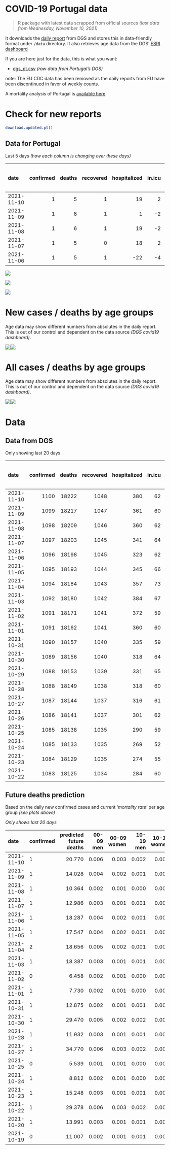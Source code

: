COVID-19 Portugal data
================

> R package with latest data scrapped from official sources *(last data
> from Wednesday, November 10, 2021)*

It downloads the [daily
report](https://covid19.min-saude.pt/relatorio-de-situacao/) from DGS
and stores this in data-friendly format under `/data` directory. It also
retrieves age data from the DGS’ [ESRI
dashboard](https://covid19.min-saude.pt/ponto-de-situacao-atual-em-portugal/)

If you are here just for the data, this is what you want:

-   [dgs\_pt.csv](raw/master/data/dgs_pt.csv) *(raw data from Portugal’s
    DGS)*

note: The EU CDC data has been removed as the daily reports from EU have
been discontinued in favor of weekly counts.

A mortality analysis of Portugal is [available
here](https://averissimo.github.io/covid19-analysis/mortality.html)

# Check for new reports

``` r
download.updated.pt()
```

## Data for Portugal

Last 5 days *(how each column is changing over these days)*

| date       | confirmed | deaths | recovered | hospitalized | in.icu | first vaccine | second vaccine | confirmed m 00-09 | confirmed w 00-09 | confirmed m 10-19 | confirmed w 10-19 | confirmed m 20-29 | confirmed w 20-29 | confirmed m 30-39 | confirmed w 30-39 | confirmed m 40-49 | confirmed w 40-49 | confirmed m 50-59 | confirmed w 50-59 | confirmed m 60-69 | confirmed w 60-69 | confirmed m 70-79 | confirmed w 70-79 | confirmed m 80+ | confirmed w 80+ | death m 00-09 | death w 00-09 | death m 10-19 | death w 10-19 | death m 20-29 | death w 20-29 | death m 30-39 | death w 30-39 | death m 40-49 | death w 40-49 | death m 50-59 | death w 50-59 | death m 60-69 | death w 60-69 | death m 70-79 | death w 70-79 | death m 80+ | death w 80+ |
|:-----------|----------:|-------:|----------:|-------------:|-------:|--------------:|---------------:|------------------:|------------------:|------------------:|------------------:|------------------:|------------------:|------------------:|------------------:|------------------:|------------------:|------------------:|------------------:|------------------:|------------------:|------------------:|------------------:|----------------:|----------------:|--------------:|--------------:|--------------:|--------------:|--------------:|--------------:|--------------:|--------------:|--------------:|--------------:|--------------:|--------------:|--------------:|--------------:|--------------:|--------------:|------------:|------------:|
| 2021-11-10 |         1 |      5 |         1 |           19 |      2 |            NA |             NA |               104 |               115 |               100 |                75 |               141 |                95 |               115 |               127 |               101 |               156 |                74 |               107 |                92 |                79 |                47 |                61 |              24 |              45 |             0 |             0 |             0 |             0 |             0 |             0 |             0 |             0 |             0 |             0 |             0 |             0 |             0 |             0 |             0 |             1 |           1 |           3 |
| 2021-11-09 |         1 |      8 |         1 |            1 |     -2 |            NA |             NA |                72 |                70 |                55 |                48 |               123 |                87 |                75 |                94 |                85 |                96 |                74 |                69 |                48 |                64 |                51 |                32 |              18 |              19 |             0 |             0 |             0 |             0 |             0 |             0 |             0 |             0 |             0 |             0 |             0 |             0 |             1 |             0 |             0 |             0 |           3 |           4 |
| 2021-11-08 |         1 |      6 |         1 |           19 |     -2 |            NA |             NA |                29 |                33 |                25 |                23 |                50 |                32 |                37 |                39 |                46 |                33 |                24 |                35 |                31 |                38 |                29 |                26 |              13 |              23 |             0 |             0 |             0 |             0 |             0 |             0 |             0 |             0 |             0 |             0 |             0 |             0 |             1 |             0 |             1 |             0 |           0 |           4 |
| 2021-11-07 |         1 |      5 |         0 |           18 |      2 |            NA |             NA |                52 |                49 |                65 |                52 |                98 |                61 |                71 |                59 |                88 |                81 |                56 |                69 |                46 |                58 |                39 |                41 |              15 |              22 |             0 |             0 |             0 |             0 |             0 |             0 |             0 |             0 |             0 |             1 |             0 |             0 |             1 |             0 |             0 |             0 |           1 |           2 |
| 2021-11-06 |         1 |      5 |         1 |          -22 |     -4 |            NA |             NA |                65 |                72 |                61 |                59 |               110 |                77 |                85 |                70 |                90 |               105 |                70 |                67 |                54 |                55 |                35 |                44 |              21 |              54 |             0 |             0 |             0 |             0 |             0 |             0 |             0 |             0 |             0 |             0 |             0 |             0 |             0 |             0 |             4 |             0 |           0 |           1 |

![](README_files/figure-gfm/totals-1.svg)<!-- -->

![](README_files/figure-gfm/differential-1.svg)<!-- -->

![](README_files/figure-gfm/differential_7days-1.svg)<!-- -->

# New cases / deaths by age groups

Age data may show different numbers from absolutes in the daily report.
This is out of our control and dependent on the data source *(DGS
covid19 dashboard)*.

![](README_files/figure-gfm/new_cases_deaths-1.svg)<!-- -->![](README_files/figure-gfm/new_cases_deaths-2.svg)<!-- -->

# All cases / deaths by age groups

Age data may show different numbers from absolutes in the daily report.
This is out of our control and dependent on the data source *(DGS
covid19 dashboard)*.

![](README_files/figure-gfm/total_cases_deaths-1.svg)<!-- -->![](README_files/figure-gfm/total_cases_deaths-2.svg)<!-- -->

# Data

## Data from DGS

Only showing last 20 days

| date       | confirmed | deaths | recovered | hospitalized | in.icu | confirmed m 00-09 | confirmed w 00-09 | confirmed m 10-19 | confirmed w 10-19 | confirmed m 20-29 | confirmed w 20-29 | confirmed m 30-39 | confirmed w 30-39 | confirmed m 40-49 | confirmed w 40-49 | confirmed m 50-59 | confirmed w 50-59 | confirmed m 60-69 | confirmed w 60-69 | confirmed m 70-79 | confirmed w 70-79 | confirmed m 80+ | confirmed w 80+ | death m 00-09 | death w 00-09 | death m 10-19 | death w 10-19 | death m 20-29 | death w 20-29 | death m 30-39 | death w 30-39 | death m 40-49 | death w 40-49 | death m 50-59 | death w 50-59 | death m 60-69 | death w 60-69 | death m 70-79 | death w 70-79 | death m 80+ | death w 80+ | first vaccine | second vaccine |
|:-----------|----------:|-------:|----------:|-------------:|-------:|------------------:|------------------:|------------------:|------------------:|------------------:|------------------:|------------------:|------------------:|------------------:|------------------:|------------------:|------------------:|------------------:|------------------:|------------------:|------------------:|----------------:|----------------:|--------------:|--------------:|--------------:|--------------:|--------------:|--------------:|--------------:|--------------:|--------------:|--------------:|--------------:|--------------:|--------------:|--------------:|--------------:|--------------:|------------:|------------:|--------------:|---------------:|
| 2021-11-10 |      1100 |  18222 |      1048 |          380 |     62 |             35464 |             34159 |             58964 |             58954 |             87827 |             91070 |             76392 |             85612 |             79091 |             97217 |             66427 |             83390 |             48636 |             53353 |             30919 |             34766 |           26107 |           51859 |             2 |             1 |             1 |             1 |             8 |             5 |            27 |            20 |           112 |            72 |           366 |           157 |          1146 |           511 |          2430 |          1471 |        5458 |        6434 |            NA |             NA |
| 2021-11-09 |      1099 |  18217 |      1047 |          361 |     60 |             35360 |             34044 |             58864 |             58879 |             87686 |             90975 |             76277 |             85485 |             78990 |             97061 |             66353 |             83283 |             48544 |             53274 |             30872 |             34705 |           26083 |           51814 |             2 |             1 |             1 |             1 |             8 |             5 |            27 |            20 |           112 |            72 |           366 |           157 |          1146 |           511 |          2430 |          1470 |        5457 |        6431 |            NA |             NA |
| 2021-11-08 |      1098 |  18209 |      1046 |          360 |     62 |             35288 |             33974 |             58809 |             58831 |             87563 |             90888 |             76202 |             85391 |             78905 |             96965 |             66279 |             83214 |             48496 |             53210 |             30821 |             34673 |           26065 |           51795 |             2 |             1 |             1 |             1 |             8 |             5 |            27 |            20 |           112 |            72 |           366 |           157 |          1145 |           511 |          2430 |          1470 |        5454 |        6427 |            NA |             NA |
| 2021-11-07 |      1097 |  18203 |      1045 |          341 |     64 |             35259 |             33941 |             58784 |             58808 |             87513 |             90856 |             76165 |             85352 |             78859 |             96932 |             66255 |             83179 |             48465 |             53172 |             30792 |             34647 |           26052 |           51772 |             2 |             1 |             1 |             1 |             8 |             5 |            27 |            20 |           112 |            72 |           366 |           157 |          1144 |           511 |          2429 |          1470 |        5454 |        6423 |            NA |             NA |
| 2021-11-06 |      1096 |  18198 |      1045 |          323 |     62 |             35207 |             33892 |             58719 |             58756 |             87415 |             90795 |             76094 |             85293 |             78771 |             96851 |             66199 |             83110 |             48419 |             53114 |             30753 |             34606 |           26037 |           51750 |             2 |             1 |             1 |             1 |             8 |             5 |            27 |            20 |           112 |            71 |           366 |           157 |          1143 |           511 |          2429 |          1470 |        5453 |        6421 |            NA |             NA |
| 2021-11-05 |      1095 |  18193 |      1044 |          345 |     66 |             35142 |             33820 |             58658 |             58697 |             87305 |             90718 |             76009 |             85223 |             78681 |             96746 |             66129 |             83043 |             48365 |             53059 |             30718 |             34562 |           26016 |           51696 |             2 |             1 |             1 |             1 |             8 |             5 |            27 |            20 |           112 |            71 |           366 |           157 |          1143 |           511 |          2425 |          1470 |        5453 |        6420 |            NA |             NA |
| 2021-11-04 |      1094 |  18184 |      1043 |          357 |     73 |             35065 |             33749 |             58592 |             58630 |             87193 |             90644 |             75907 |             85130 |             78596 |             96633 |             66054 |             82958 |             48306 |             52991 |             30685 |             34517 |           25990 |           51658 |             2 |             1 |             1 |             1 |             8 |             5 |            27 |            20 |           112 |            71 |           366 |           157 |          1142 |           510 |          2424 |          1467 |        5452 |        6418 |            NA |             NA |
| 2021-11-03 |      1092 |  18180 |      1042 |          384 |     67 |             34978 |             33665 |             58506 |             58570 |             87071 |             90548 |             75816 |             85052 |             78493 |             96502 |             65973 |             82865 |             48248 |             52933 |             30639 |             34474 |           25963 |           51620 |             2 |             1 |             1 |             1 |             8 |             5 |            27 |            20 |           112 |            71 |           366 |           157 |          1142 |           510 |          2423 |          1466 |        5452 |        6416 |            NA |             NA |
| 2021-11-02 |      1091 |  18171 |      1041 |          372 |     59 |             34933 |             33626 |             58450 |             58529 |             86947 |             90504 |             75739 |             84973 |             78424 |             96415 |             65916 |             82792 |             48182 |             52879 |             30609 |             34423 |           25946 |           51559 |             2 |             1 |             1 |             1 |             8 |             5 |            27 |            20 |           111 |            71 |           366 |           157 |          1142 |           509 |          2421 |          1465 |        5452 |        6412 |            NA |             NA |
| 2021-11-01 |      1091 |  18162 |      1041 |          360 |     60 |             34902 |             33602 |             58431 |             58517 |             86912 |             90467 |             75707 |             84939 |             78386 |             96390 |             65895 |             82759 |             48157 |             52850 |             30598 |             34406 |           25943 |           51534 |             2 |             1 |             1 |             1 |             8 |             5 |            27 |            20 |           111 |            71 |           366 |           157 |          1142 |           509 |          2421 |          1465 |        5447 |        6408 |            NA |             NA |
| 2021-10-31 |      1090 |  18157 |      1040 |          335 |     59 |             34874 |             33565 |             58407 |             58495 |             86867 |             90435 |             75673 |             84906 |             78349 |             96353 |             65865 |             82735 |             48141 |             52828 |             30578 |             34385 |           25934 |           51514 |             2 |             1 |             1 |             1 |             8 |             5 |            27 |            20 |           111 |            71 |           366 |           157 |          1142 |           509 |          2421 |          1465 |        5445 |        6405 |            NA |             NA |
| 2021-10-30 |      1089 |  18156 |      1040 |          318 |     64 |             34837 |             33521 |             58370 |             58454 |             86791 |             90393 |             75616 |             84862 |             78302 |             96297 |             65821 |             82681 |             48105 |             52789 |             30549 |             34355 |           25916 |           51483 |             2 |             1 |             1 |             1 |             8 |             5 |            27 |            20 |           111 |            71 |           366 |           157 |          1142 |           509 |          2421 |          1465 |        5445 |        6404 |            NA |             NA |
| 2021-10-29 |      1088 |  18153 |      1039 |          331 |     65 |                NA |                NA |                NA |                NA |                NA |                NA |                NA |                NA |                NA |                NA |                NA |                NA |                NA |                NA |                NA |                NA |              NA |              NA |            NA |            NA |            NA |            NA |            NA |            NA |            NA |            NA |            NA |            NA |            NA |            NA |            NA |            NA |            NA |            NA |          NA |          NA |            NA |             NA |
| 2021-10-28 |      1088 |  18149 |      1038 |          318 |     60 |             34748 |             33452 |             58281 |             58373 |             86613 |             90275 |             75488 |             84734 |             78182 |             96166 |             65697 |             82567 |             48023 |             52715 |             30502 |             34300 |           25873 |           51398 |             2 |             1 |             1 |             1 |             8 |             5 |            27 |            20 |           111 |            71 |           366 |           157 |          1142 |           509 |          2421 |          1465 |        5441 |        6401 |            NA |             NA |
| 2021-10-27 |      1087 |  18144 |      1037 |          316 |     61 |             34697 |             33414 |             58234 |             58342 |             86515 |             90216 |             75418 |             84678 |             78124 |             96087 |             65651 |             82501 |             47983 |             52673 |             30469 |             34269 |           25861 |           51369 |             2 |             1 |             1 |             1 |             8 |             5 |            27 |            20 |           111 |            71 |           366 |           157 |          1141 |           509 |          2420 |          1465 |        5440 |        6399 |            NA |             NA |
| 2021-10-26 |      1086 |  18141 |      1037 |          301 |     62 |                NA |                NA |                NA |                NA |                NA |                NA |                NA |                NA |                NA |                NA |                NA |                NA |                NA |                NA |                NA |                NA |              NA |              NA |            NA |            NA |            NA |            NA |            NA |            NA |            NA |            NA |            NA |            NA |            NA |            NA |            NA |            NA |            NA |            NA |          NA |          NA |            NA |             NA |
| 2021-10-25 |      1085 |  18138 |      1035 |          290 |     59 |             34590 |             33320 |             58138 |             58272 |             86356 |             90118 |             75270 |             84571 |             77990 |             95962 |             65552 |             82378 |             47916 |             52589 |             30413 |             34196 |           25811 |           51262 |             2 |             1 |             1 |             1 |             8 |             5 |            27 |            20 |           111 |            71 |           366 |           157 |          1141 |           509 |          2419 |          1465 |        5438 |        6396 |            NA |             NA |
| 2021-10-24 |      1085 |  18133 |      1035 |          269 |     52 |             34577 |             33295 |             58126 |             58262 |             86332 |             90097 |             75255 |             84547 |             77960 |             95941 |             65529 |             82361 |             47901 |             52577 |             30407 |             34182 |           25806 |           51240 |             2 |             1 |             1 |             1 |             8 |             5 |            27 |            20 |           111 |            71 |           366 |           157 |          1141 |           509 |          2419 |          1465 |        5436 |        6393 |            NA |             NA |
| 2021-10-23 |      1084 |  18129 |      1035 |          274 |     55 |             34536 |             33249 |             58100 |             58244 |             86278 |             90057 |             75200 |             84512 |             77918 |             95909 |             65498 |             82312 |             47877 |             52548 |             30380 |             34158 |           25796 |           51221 |             2 |             1 |             1 |             1 |             8 |             5 |            27 |            20 |           111 |            71 |           366 |           157 |          1141 |           509 |          2418 |          1464 |        5435 |        6392 |            NA |             NA |
| 2021-10-22 |      1083 |  18125 |      1034 |          284 |     60 |             34479 |             33203 |             58048 |             58215 |             86196 |             89997 |             75124 |             84450 |             77855 |             95845 |             65460 |             82268 |             47835 |             52504 |             30358 |             34121 |           25774 |           51177 |             2 |             1 |             1 |             1 |             8 |             5 |            27 |            20 |           111 |            71 |           366 |           157 |          1141 |           508 |          2418 |          1463 |        5433 |        6392 |            NA |             NA |

## Future deaths prediction

Based on the daily new confirmed cases and current *‘mortality rate’*
per age group *(see plots above)*

*Only shows last 20 days*

| date       | confirmed | predicted future deaths | 00-09 men | 00-09 women | 10-19 men | 10-19 women | 20-29 men | 20-29 women | 30-39 men | 30-39 women | 40-49 men | 40-49 women | 50-59 men | 50-59 women | 60-69 men | 60-69 women | 70-79 men | 70-79 women | 80+ men | 80+ women |
|:-----------|:----------|------------------------:|----------:|------------:|----------:|------------:|----------:|------------:|----------:|------------:|----------:|------------:|----------:|------------:|----------:|------------:|----------:|------------:|--------:|----------:|
| 2021-11-10 | 1         |                  20.770 |     0.006 |       0.003 |     0.002 |       0.001 |     0.013 |       0.005 |     0.041 |       0.030 |     0.143 |       0.116 |     0.408 |       0.201 |     2.168 |       0.757 |     3.694 |       2.581 |   5.018 |     5.583 |
| 2021-11-09 | 1         |                  14.028 |     0.004 |       0.002 |     0.001 |       0.001 |     0.011 |       0.005 |     0.027 |       0.022 |     0.120 |       0.071 |     0.408 |       0.130 |     1.131 |       0.613 |     4.008 |       1.354 |   3.763 |     2.357 |
| 2021-11-08 | 1         |                  10.364 |     0.002 |       0.001 |     0.000 |       0.000 |     0.005 |       0.002 |     0.013 |       0.009 |     0.065 |       0.024 |     0.132 |       0.066 |     0.730 |       0.364 |     2.279 |       1.100 |   2.718 |     2.854 |
| 2021-11-07 | 1         |                  12.986 |     0.003 |       0.001 |     0.001 |       0.001 |     0.009 |       0.003 |     0.025 |       0.014 |     0.125 |       0.060 |     0.309 |       0.130 |     1.084 |       0.556 |     3.065 |       1.735 |   3.136 |     2.729 |
| 2021-11-06 | 1         |                  18.287 |     0.004 |       0.002 |     0.001 |       0.001 |     0.010 |       0.004 |     0.030 |       0.016 |     0.127 |       0.078 |     0.386 |       0.126 |     1.272 |       0.527 |     2.751 |       1.862 |   4.390 |     6.700 |
| 2021-11-05 | 1         |                  17.547 |     0.004 |       0.002 |     0.001 |       0.001 |     0.010 |       0.004 |     0.036 |       0.022 |     0.120 |       0.084 |     0.413 |       0.160 |     1.390 |       0.651 |     2.594 |       1.904 |   5.436 |     4.715 |
| 2021-11-04 | 2         |                  18.656 |     0.005 |       0.002 |     0.001 |       0.001 |     0.011 |       0.005 |     0.032 |       0.018 |     0.146 |       0.097 |     0.446 |       0.175 |     1.367 |       0.556 |     3.615 |       1.819 |   5.645 |     4.715 |
| 2021-11-03 | 1         |                  18.387 |     0.003 |       0.001 |     0.001 |       0.001 |     0.011 |       0.002 |     0.027 |       0.018 |     0.098 |       0.064 |     0.314 |       0.137 |     1.555 |       0.517 |     2.358 |       2.158 |   3.554 |     7.568 |
| 2021-11-02 | 0         |                   6.458 |     0.002 |       0.001 |     0.000 |       0.000 |     0.003 |       0.002 |     0.011 |       0.008 |     0.054 |       0.019 |     0.116 |       0.062 |     0.589 |       0.278 |     0.865 |       0.719 |   0.627 |     3.102 |
| 2021-11-01 | 1         |                   7.730 |     0.002 |       0.001 |     0.000 |       0.000 |     0.004 |       0.002 |     0.012 |       0.008 |     0.052 |       0.027 |     0.165 |       0.045 |     0.377 |       0.211 |     1.572 |       0.889 |   1.882 |     2.481 |
| 2021-10-31 | 1         |                  12.875 |     0.002 |       0.001 |     0.001 |       0.001 |     0.007 |       0.002 |     0.020 |       0.010 |     0.067 |       0.041 |     0.242 |       0.102 |     0.848 |       0.374 |     2.279 |       1.269 |   3.763 |     3.846 |
| 2021-10-30 | 1         |                  29.470 |     0.005 |       0.002 |     0.002 |       0.001 |     0.016 |       0.006 |     0.045 |       0.030 |     0.170 |       0.097 |     0.683 |       0.215 |     1.932 |       0.709 |     3.694 |       2.327 |   8.990 |    10.546 |
| 2021-10-28 | 1         |                  11.932 |     0.003 |       0.001 |     0.001 |       0.001 |     0.009 |       0.003 |     0.025 |       0.013 |     0.082 |       0.059 |     0.253 |       0.124 |     0.943 |       0.402 |     2.594 |       1.312 |   2.509 |     3.598 |
| 2021-10-27 | 1         |                  34.770 |     0.006 |       0.003 |     0.002 |       0.001 |     0.014 |       0.005 |     0.052 |       0.025 |     0.190 |       0.093 |     0.545 |       0.232 |     1.579 |       0.805 |     4.401 |       3.089 |  10.453 |    13.275 |
| 2021-10-25 | 0         |                   5.539 |     0.001 |       0.001 |     0.000 |       0.000 |     0.002 |       0.001 |     0.005 |       0.006 |     0.042 |       0.016 |     0.127 |       0.032 |     0.353 |       0.115 |     0.472 |       0.592 |   1.045 |     2.729 |
| 2021-10-24 | 1         |                   8.812 |     0.002 |       0.001 |     0.000 |       0.000 |     0.005 |       0.002 |     0.019 |       0.008 |     0.059 |       0.024 |     0.171 |       0.092 |     0.566 |       0.278 |     2.122 |       1.015 |   2.091 |     2.357 |
| 2021-10-23 | 1         |                  15.248 |     0.003 |       0.001 |     0.001 |       0.000 |     0.007 |       0.003 |     0.027 |       0.014 |     0.089 |       0.047 |     0.209 |       0.083 |     0.990 |       0.421 |     1.729 |       1.566 |   4.599 |     5.459 |
| 2021-10-22 | 1         |                  29.378 |     0.006 |       0.003 |     0.002 |       0.001 |     0.016 |       0.007 |     0.045 |       0.034 |     0.163 |       0.104 |     0.512 |       0.222 |     1.767 |       0.872 |     4.087 |       2.243 |   9.617 |     9.677 |
| 2021-10-20 | 1         |                  13.991 |     0.003 |       0.001 |     0.001 |       0.001 |     0.011 |       0.004 |     0.024 |       0.014 |     0.081 |       0.056 |     0.270 |       0.120 |     0.990 |       0.584 |     2.201 |       1.185 |   4.599 |     3.846 |
| 2021-10-19 | 0         |                  11.007 |     0.002 |       0.001 |     0.001 |       0.001 |     0.010 |       0.003 |     0.023 |       0.015 |     0.098 |       0.053 |     0.270 |       0.096 |     0.966 |       0.278 |     1.886 |       1.439 |   3.136 |     2.729 |
